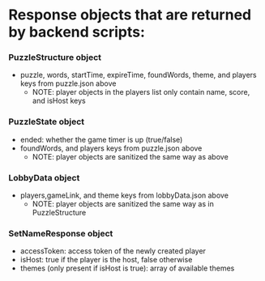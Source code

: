 # Response objects that are returned by backend scripts:
### PuzzleStructure object
- puzzle, words, startTime, expireTime, foundWords, theme, and players keys from puzzle.json above
    - NOTE: player objects in the players list only contain name, score, and isHost keys
### PuzzleState object
- ended: whether the game timer is up (true/false)
- foundWords, and players keys from puzzle.json above
    - NOTE: player objects are sanitized the same way as above
### LobbyData object
- players,gameLink, and theme keys from lobbyData.json above
    - NOTE: player objects are sanitized the same way as in PuzzleStructure
### SetNameResponse object
- accessToken: access token of the newly created player
- isHost: true if the player is the host, false otherwise
- themes (only present if isHost is true): array of available themes